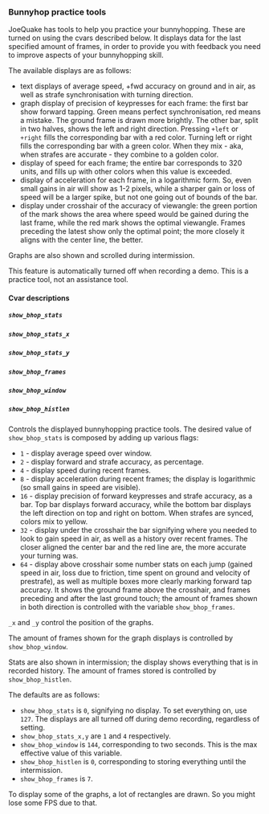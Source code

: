 ### Bunnyhop practice tools

JoeQuake has tools to help you practice your bunnyhopping. These are turned on using the cvars described below. It displays data for the last specified amount of frames, in order to provide you with feedback you need to improve aspects of your bunnyhopping skill.

The available displays are as follows:
* text displays of average speed, +fwd accuracy on ground and in air, as well as strafe synchronisation with turning direction.
* graph display of precision of keypresses for each frame: the first bar show forward tapping. Green means perfect synchronisation, red means a mistake. The ground frame is drawn more brightly. The other bar, split in two halves, shows the left and right direction. Pressing `+left` or `+right` fills the corresponding bar with a red color. Turning left or right fills the corresponding bar with a green color. When they mix - aka, when strafes are accurate - they combine to a golden color.
* display of speed for each frame; the entire bar corresponds to 320 units, and fills up with other colors when this value is exceeded.
* display of acceleration for each frame, in a logarithmic form. So, even small gains in air will show as 1-2 pixels, while a sharper gain or loss of speed will be a larger spike, but not one going out of bounds of the bar.
* display under crosshair of the accuracy of viewangle: the green portion of the mark shows the area where speed would be gained during the last frame, while the red mark shows the optimal viewangle. Frames preceding the latest show only the optimal point; the more closely it aligns with the center line, the better.

Graphs are also shown and scrolled during intermission.

This feature is automatically turned off when recording a demo. This is a practice tool, not an assistance tool.

#### Cvar descriptions
##### `show_bhop_stats`
##### `show_bhop_stats_x`
##### `show_bhop_stats_y`
##### `show_bhop_frames`
##### `show_bhop_window`
##### `show_bhop_histlen`

Controls the displayed bunnyhopping practice tools. The desired value of `show_bhop_stats` is composed by adding up various flags:
* `1` - display average speed over window.
* `2` - display forward and strafe accuracy, as percentage.
* `4` - display speed during recent frames.
* `8` - display acceleration during recent frames; the display is logarithmic (so small gains in speed are visible).
* `16` - display precision of forward keypresses and strafe accuracy, as a bar. Top bar displays forward accuracy, while the bottom bar displays the left direction on top and right on bottom. When strafes are synced, colors mix to yellow.
* `32` - display under the crosshair the bar signifying where you needed to look to gain speed in air, as well as a history over recent frames. The closer aligned the center bar and the red line are, the more accurate your turning was.
* `64` - display above crosshair some number stats on each jump (gained speed in air, loss due to friction, time spent on ground and velocity of prestrafe), as well as multiple boxes more clearly marking forward tap accuracy. It shows the ground frame above the crosshair, and frames preceding and after the last ground touch; the amount of frames shown in both direction is controlled with the variable `show_bhop_frames`.

`_x` and `_y` control the position of the graphs.

The amount of frames shown for the graph displays is controlled by `show_bhop_window`.

Stats are also shown in intermission; the display shows everything that is in recorded history. The amount of frames stored is controlled by `show_bhop_histlen`.

The defaults are as follows:
* `show_bhop_stats` is `0`, signifying no display. To set everything on, use `127`. The displays are all turned off during demo recording, regardless of setting.
* `show_bhop_stats_x,y` are `1` and `4` respectively.
* `show_bhop_window` is `144`, corresponding to two seconds. This is the max effective value of this variable.
* `show_bhop_histlen` is `0`, corresponding to storing everything until the intermission.
* `show_bhop_frames` is `7`.

To display some of the graphs, a lot of rectangles are drawn. So you might lose some FPS due to that.


